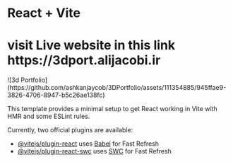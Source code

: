 # React + Vite
<h1>visit Live website in this link  https://3dport.alijacobi.ir  </h1>
![3d Portfolio](https://github.com/ashkanjaycob/3DPortfolio/assets/111354885/945ffae9-3826-4706-8947-b5c26ae138fc)


This template provides a minimal setup to get React working in Vite with HMR and some ESLint rules.

Currently, two official plugins are available:

- [@vitejs/plugin-react](https://github.com/vitejs/vite-plugin-react/blob/main/packages/plugin-react/README.md) uses [Babel](https://babeljs.io/) for Fast Refresh
- [@vitejs/plugin-react-swc](https://github.com/vitejs/vite-plugin-react-swc) uses [SWC](https://swc.rs/) for Fast Refresh
